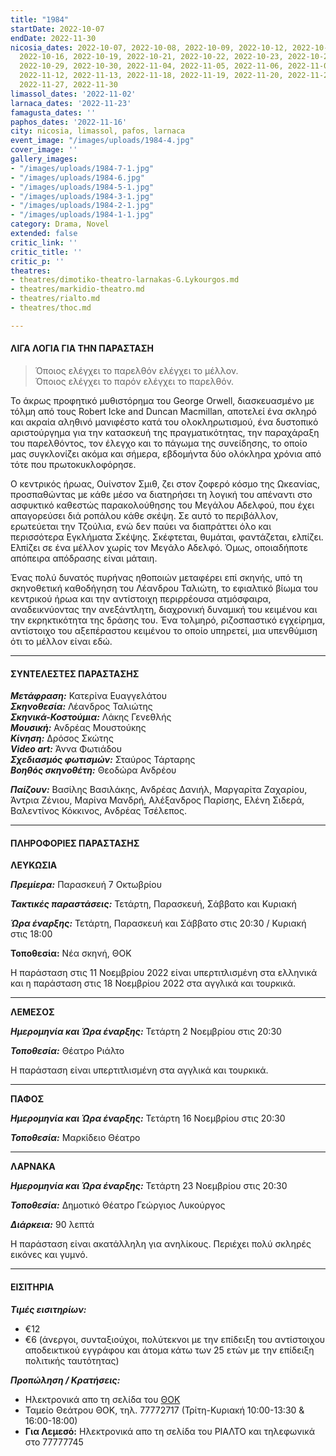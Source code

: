 ```yaml
---
title: "1984"
startDate: 2022-10-07
endDate: 2022-11-30
nicosia_dates: 2022-10-07, 2022-10-08, 2022-10-09, 2022-10-12, 2022-10-14, 2022-10-15,
  2022-10-16, 2022-10-19, 2022-10-21, 2022-10-22, 2022-10-23, 2022-10-26, 2022-10-28,
  2022-10-29, 2022-10-30, 2022-11-04, 2022-11-05, 2022-11-06, 2022-11-09, 2022-11-11,
  2022-11-12, 2022-11-13, 2022-11-18, 2022-11-19, 2022-11-20, 2022-11-25, 2022-11-26,
  2022-11-27, 2022-11-30
limassol_dates: '2022-11-02'
larnaca_dates: '2022-11-23'
famagusta_dates: ''
paphos_dates: '2022-11-16'
city: nicosia, limassol, pafos, larnaca
event_image: "/images/uploads/1984-4.jpg"
cover_image: ''
gallery_images:
- "/images/uploads/1984-7-1.jpg"
- "/images/uploads/1984-6.jpg"
- "/images/uploads/1984-5-1.jpg"
- "/images/uploads/1984-3-1.jpg"
- "/images/uploads/1984-2-1.jpg"
- "/images/uploads/1984-1-1.jpg"
category: Drama, Novel
extended: false
critic_link: ''
critic_title: ''
critic_p: ''
theatres:
- theatres/dimotiko-theatro-larnakas-G.Lykourgos.md
- theatres/markidio-theatro.md
- theatres/rialto.md
- theatres/thoc.md

---
```

#### ΛΙΓΑ ΛΟΓΙΑ ΓΙΑ ΤΗΝ ΠΑΡΑΣΤΑΣΗ

> Όποιος ελέγχει το παρελθόν ελέγχει το μέλλον.  
> Όποιος ελέγχει το παρόν ελέγχει το παρελθόν.

Το άκρως προφητικό μυθιστόρημα του George Orwell, διασκευασμένο με τόλμη από τους Robert Icke and Duncan Macmillan, αποτελεί ένα σκληρό και ακραία αληθινό μανιφέστο κατά του ολοκληρωτισμού, ένα δυστοπικό αριστούργημα για την κατασκευή της πραγματικότητας, την παραχάραξη του παρελθόντος, τον έλεγχο και το πάγωμα της συνείδησης, το οποίο μας συγκλονίζει ακόμα και σήμερα, εβδομήντα δύο ολόκληρα χρόνια από τότε που πρωτοκυκλοφόρησε.

Ο κεντρικός ήρωας, Ουίνστον Σμιθ, ζει στον ζοφερό κόσμο της Ωκεανίας, προσπαθώντας με κάθε μέσο να διατηρήσει τη λογική του απέναντι στο ασφυκτικό καθεστώς παρακολούθησης του Μεγάλου Αδελφού, που έχει απαγορεύσει διά ροπάλου κάθε σκέψη. Σε αυτό το περιβάλλον, ερωτεύεται την Τζούλια, ενώ δεν παύει να διαπράττει όλο και περισσότερα Εγκλήματα Σκέψης. Σκέφτεται, θυμάται, φαντάζεται, ελπίζει. Ελπίζει σε ένα μέλλον χωρίς τον Μεγάλο Αδελφό. Όμως, οποιαδήποτε απόπειρα απόδρασης είναι μάταιη.

Ένας πολύ δυνατός πυρήνας ηθοποιών μεταφέρει επί σκηνής, υπό τη σκηνοθετική καθοδήγηση του Λέανδρου Ταλιώτη, το εφιαλτικό βίωμα του κεντρικού ήρωα και την αντίστοιχη περιρρέουσα ατμόσφαιρα, αναδεικνύοντας την ανεξάντλητη, διαχρονική δυναμική του κειμένου και την εκρηκτικότητα της δράσης του. Ένα τολμηρό, ριζοσπαστικό εγχείρημα, αντίστοιχο του αξεπέραστου κειμένου το οποίο υπηρετεί, μια υπενθύμιση ότι το μέλλον είναι εδώ.

***

#### ΣΥΝΤΕΛΕΣΤΕΣ ΠΑΡΑΣΤΑΣΗΣ

**_Μετάφραση:_** Κατερίνα Ευαγγελάτου  
**_Σκηνοθεσία:_** Λέανδρος Ταλιώτης  
**_Σκηνικά-Κοστούμια:_** Λάκης Γενεθλής  
**_Μουσική:_** Ανδρέας Μουστούκης  
**_Κίνηση:_** Δρόσος Σκώτης  
**_Video art:_** Άννα Φωτιάδου  
**_Σχεδιασμός φωτισμών:_** Σταύρος Τάρταρης  
**_Βοηθός σκηνοθέτη:_** Θεοδώρα Ανδρέου

**_Παίζουν:_** Βασίλης Βασιλάκης, Ανδρέας Δανιήλ, Μαργαρίτα Ζαχαρίου, Άντρια Ζένιου, Μαρίνα Μανδρή, Αλέξανδρος Παρίσης, Ελένη Σιδερά, Βαλεντίνος Κόκκινος, Ανδρέας Τσέλεπος.

***

#### ΠΛΗΡΟΦΟΡΙΕΣ ΠΑΡΑΣΤΑΣΗΣ

**ΛΕΥΚΩΣΙΑ**

**_Πρεμίερα:_** Παρασκευή 7 Οκτωβρίου

**_Τακτικές παραστάσεις:_** Τετάρτη, Παρασκευή, Σάββατο και Κυριακή

**_Ώρα έναρξης:_** Τετάρτη, Παρασκευή και Σάββατο στις 20:30 / Κυριακή στις 18:00

**Τοποθεσία:** Νέα σκηνή, ΘΟΚ

Η παράσταση στις 11 Νοεμβρίου 2022 είναι υπερτιτλισμένη στα ελληνικά και η παράσταση στις 18 Νοεμβρίου 2022 στα αγγλικά και τουρκικά.

***

**ΛΕΜΕΣΟΣ**

**_Ημερομηνία και Ώρα έναρξης:_** Τετάρτη 2 Νοεμβρίου στις 20:30

**_Τοποθεσία:_** Θέατρο Ριάλτο

Η παράσταση είναι υπερτιτλισμένη στα αγγλικά και τουρκικά.

***

**ΠΑΦΟΣ**

**_Ημερομηνία και Ώρα έναρξης:_** Τετάρτη 16 Νοεμβρίου στις 20:30

**_Τοποθεσία:_** Μαρκίδειο Θέατρο

***

**ΛΑΡΝΑΚΑ**

**_Ημερομηνία και Ώρα έναρξης:_** Τετάρτη 23 Νοεμβρίου στις 20:30

**_Τοποθεσία:_** Δημοτικό Θέατρο Γεώργιος Λυκούργος

**_Διάρκεια:_** 90 λεπτά

Η παράσταση είναι ακατάλληλη για ανηλίκους. Περιέχει πολύ σκληρές εικόνες και γυμνό.

***

#### ΕΙΣΙΤΗΡΙΑ

**_Τιμές εισιτηρίων:_**

* €12
* €6 (άνεργοι, συνταξιούχοι, πολύτεκνοι με την επίδειξη του αντίστοιχου αποδεικτικού εγγράφου και άτομα κάτω των 25 ετών με την επίδειξη πολιτικής ταυτότητας)

**_Προπώληση / Κρατήσεις:_**

* Ηλεκτρονικά απο τη σελίδα του [ΘΟΚ](https://www.thoc.org.cy/event/1984,4686,235,el,shows "Κρατήσεις εισιτηρίων")
* Ταμείο Θεάτρου ΘΟΚ, τηλ. 77772717 (Τρίτη-Κυριακή 10:00-13:30 & 16:00-18:00)
* **Για Λεμεσό:** Ηλεκτρονικά απο τη σελίδα του ΡΙΑΛΤΟ και τηλεφωνικά στο 77777745